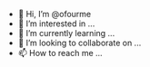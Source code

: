 - 👋 Hi, I’m @ofourme
- 👀 I’m interested in ...
- 🌱 I’m currently learning ...
- 💞️ I’m looking to collaborate on ...
- 📫 How to reach me ...

<!---
ofourme/ofourme is a ✨ special ✨ repository because its `README.md` (this file) appears on your GitHub profile.
You can click the Preview link to take a look at your changes.
--->
